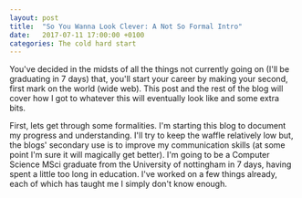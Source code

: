 ```yaml
---
layout: post
title:  "So You Wanna Look Clever: A Not So Formal Intro"
date:   2017-07-11 17:00:00 +0100
categories: The cold hard start
---
```


You've decided in the midsts of all the things not currently going on (I'll be graduating in 7 days) that, you'll start your career by making your second, first mark on the world (wide web). This post and the rest of the blog will cover how I got to whatever this will eventually look like and some extra bits.

First, lets get through some formalities. I'm starting this blog to document my progress and understanding. I'll try to keep the waffle relatively low but, the blogs' secondary use is to improve my communication skills (at some point I'm sure it will magically get better). I'm going to be a Computer Science MSci graduate from the University of nottingham in 7 days, having spent a little too long in education. I've worked on a few things already, each of which has taught me I simply don't know enough.
